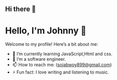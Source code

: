 ## Hi there 👋
# Hello, I'm Johnny 👋
Welcome to my profile! Here’s a bit about me:

- 🌱 I’m currently learning JavaScript,Html and css.
- 💼 I’m a software engineer.
- 📫 How to reach me: (sojabwoy899@gmail.com)
- ⚡ Fun fact: I love writing and listening to music.


<!--
**Johnn65/Johnn65** is a ✨ _special_ ✨ repository because its `README.md` (this file) appears on your GitHub profile.

Here are some ideas to get you started:

- 🔭 I’m currently working on ...
- 🌱 I’m currently learning ...
- 👯 I’m looking to collaborate on ...
- 🤔 I’m looking for help with ...
- 💬 Ask me about ...
- 📫 How to reach me: ...
- 😄 Pronouns: ...
- ⚡ Fun fact: ...
-->

